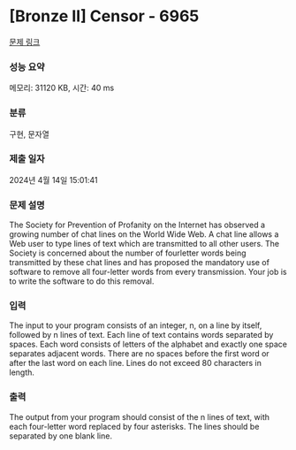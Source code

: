 # [Bronze II] Censor - 6965 

[문제 링크](https://www.acmicpc.net/problem/6965) 

### 성능 요약

메모리: 31120 KB, 시간: 40 ms

### 분류

구현, 문자열

### 제출 일자

2024년 4월 14일 15:01:41

### 문제 설명

<p>The Society for Prevention of Profanity on the Internet has observed a growing number of chat lines on the World Wide Web. A chat line allows a Web user to type lines of text which are transmitted to all other users. The Society is concerned about the number of fourletter words being transmitted by these chat lines and has proposed the mandatory use of software to remove all four-letter words from every transmission. Your job is to write the software to do this removal.</p>

### 입력 

 <p>The input to your program consists of an integer, n, on a line by itself, followed by n lines of text. Each line of text contains words separated by spaces. Each word consists of letters of the alphabet and exactly one space separates adjacent words. There are no spaces before the first word or after the last word on each line. Lines do not exceed 80 characters in length.</p>

### 출력 

 <p>The output from your program should consist of the n lines of text, with each four-letter word replaced by four asterisks. The lines should be separated by one blank line.</p>


